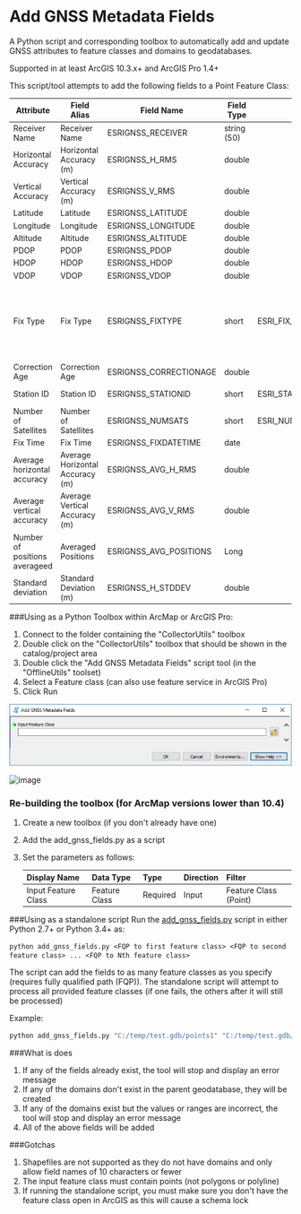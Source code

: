 # Add GNSS Metadata Fields
A Python script and corresponding toolbox to automatically add and update GNSS attributes to feature classes and domains to geodatabases.

Supported in at least ArcGIS 10.3.x+ and ArcGIS Pro 1.4+

This script/tool attempts to add the following fields to a Point Feature Class:

| Attribute            | Field Alias             | Field Name           | Field Type  | Domain               | Notes                                                                                    |
|----------------------|-------------------------|----------------------|-------------|----------------------|------------------------------------------------------------------------------------------|
| Receiver Name        | Receiver Name           | ESRIGNSS_RECEIVER    | string (50) |                      |                                                                                          |
| Horizontal Accuracy  | Horizontal Accuracy (m) | ESRIGNSS_H_RMS       | double      |                      |                                                                                          |
| Vertical Accuracy    | Vertical Accuracy (m)   | ESRIGNSS_V_RMS       | double      |                      |                                                                                          |
| Latitude             | Latitude                | ESRIGNSS_LATITUDE    | double      |                      |                                                                                          |
| Longitude            | Longitude               | ESRIGNSS_LONGITUDE   | double      |                      |                                                                                          |
| Altitude             | Altitude                | ESRIGNSS_ALTITUDE    | double      |                      |                                                                                          |
| PDOP                 | PDOP                    | ESRIGNSS_PDOP        | double      |                      |                                                                                          |
| HDOP                 | HDOP                    | ESRIGNSS_HDOP        | double      |                      |                                                                                          |
| VDOP                 | VDOP                    | ESRIGNSS_VDOP        | double      |                      |                                                                                          |
| Fix Type             | Fix Type                | ESRIGNSS_FIXTYPE     | short       | ESRI_FIX_TYPE_DOMAIN |  0 - Fix not valid; 1 - GPS; 2 - Differential GPS; 4 - RTK Fixed; 5 - RTK Float |
| Correction Age       | Correction Age          | ESRIGNSS_CORRECTIONAGE| double      |                      |                                                                                          |
| Station ID           | Station ID              | ESRIGNSS_STATIONID   | short      | ESRI_STATION_ID_DOMAIN| Range 0-1023                                                                                      |                                             
| Number of Satellites | Number of Satellites    | ESRIGNSS_NUMSATS     | short       | ESRI_NUM_SATS_DOMAIN | Range 0-99                                                                               |
| Fix Time             | Fix Time                | ESRIGNSS_FIXDATETIME | date        |                      | UTC                                                                                      |
| Average horizontal accuracy             | Average Horizontal Accuracy (m)                | ESRIGNSS_AVG_H_RMS | double       |                                                                                                          |
| Average vertical accuracy             | Average Vertical Accuracy (m)              | ESRIGNSS_AVG_V_RMS | double       |                                                                                                      |
| Number of positions averageed            | Averaged Positions                | ESRIGNSS_AVG_POSITIONS | Long       |                                                                                                         |
| Standard deviation           | Standard Deviation (m)                | ESRIGNSS_H_STDDEV | double        |                                                                                                         |

###Using as a Python Toolbox within ArcMap or ArcGIS Pro:

1. Connect to the folder containing the "CollectorUtils" toolbox
2. Double click on the "CollectorUtils" toolbox that should be shown in the catalog/project area
3. Double click the "Add GNSS Metadata Fields" script tool (in the "OfflineUtils" toolset)
4. Select a Feature class (can also use feature service in ArcGIS Pro)
5. Click Run


![Alt text](images/AddGNSSMetaData_interface.JPG "Interface")

![image](https://user-images.githubusercontent.com/26557666/28002480-726d501a-64ea-11e7-83bc-3c6cabffa38b.png)

### Re-building the toolbox (for ArcMap versions lower than 10.4)
1. Create a new toolbox (if you don't already have one)
2. Add the add_gnss_fields.py as a script
3. Set the parameters as follows:

    | Display Name        | Data Type     | Type     | Direction | Filter                |
    |---------------------|---------------|----------|-----------|-----------------------|
    | Input Feature Class | Feature Class | Required | Input     | Feature Class (Point) |


###Using as a standalone script
Run the [add_gnss_fields.py](add_gnss_fields.py) script in either Python 2.7+ or Python 3.4+ as:
```
python add_gnss_fields.py <FQP to first feature class> <FQP to second feature class> ... <FQP to Nth feature class>
```
The script can add the fields to as many feature classes as you specify (requires fully qualified path (FQP)). The standalone script will attempt to process all provided feature classes (if one fails, the others after it will still be processed)

Example:
```python
python add_gnss_fields.py "C:/temp/test.gdb/points1" "C:/temp/test.gdb/points2"
```

###What is does
1. If any of the fields already exist, the tool will stop and display an error message
2. If any of the domains don't exist in the parent geodatabase, they will be created
3. If any of the domains exist but the values or ranges are incorrect, the tool will stop and display an error message
4. All of the above fields will be added

###Gotchas
1. Shapefiles are not supported as they do not have domains and only allow field names of 10 characters or fewer
2. The input feature class must contain points (not polygons or polyline)
3. If running the standalone script, you must make sure you don't have the feature class open in ArcGIS as this will cause a schema lock


